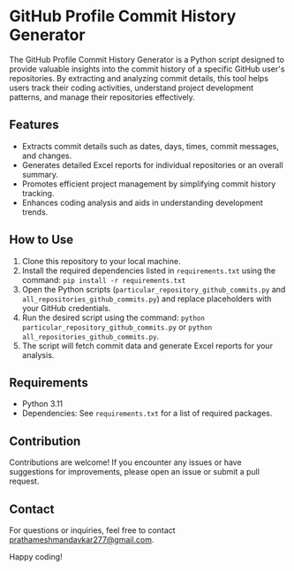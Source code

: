 # GitHub Profile Commit History Generator

The GitHub Profile Commit History Generator is a Python script designed to provide valuable insights into the commit history of a specific GitHub user's repositories. By extracting and analyzing commit details, this tool helps users track their coding activities, understand project development patterns, and manage their repositories effectively.

## Features

- Extracts commit details such as dates, days, times, commit messages, and changes.
- Generates detailed Excel reports for individual repositories or an overall summary.
- Promotes efficient project management by simplifying commit history tracking.
- Enhances coding analysis and aids in understanding development trends.

## How to Use

1. Clone this repository to your local machine.
2. Install the required dependencies listed in `requirements.txt` using the command: `pip install -r requirements.txt`
3. Open the Python scripts (`particular_repository_github_commits.py` and `all_repositories_github_commits.py`) and replace placeholders with your GitHub credentials.
4. Run the desired script using the command: `python particular_repository_github_commits.py` or `python all_repositories_github_commits.py`.
5. The script will fetch commit data and generate Excel reports for your analysis.

## Requirements

- Python 3.11
- Dependencies: See `requirements.txt` for a list of required packages.

## Contribution

Contributions are welcome! If you encounter any issues or have suggestions for improvements, please open an issue or submit a pull request.

## Contact

For questions or inquiries, feel free to contact [prathameshmandavkar277@gmail.com](mailto:prathameshmandavkar277@gmail.com).

Happy coding!

